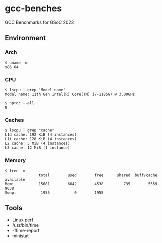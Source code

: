 # gcc-benches

GCC Benchmarks for GSoC 2023

## Environment

### Arch

```console
$ uname -m
x86_64
```

### CPU

```console
$ lscpu | grep 'Model name'
Model name: 11th Gen Intel(R) Core(TM) i7-1185G7 @ 3.00GHz

$ nproc --all
8
```

### Caches

```console
$ lscpu | grep "cache"
L1d cache: 192 KiB (4 instances)
L1i cache: 128 KiB (4 instances)
L2 cache: 5 MiB (4 instances)
L3 cache: 12 MiB (1 instance)
```

### Memory

```console
$ free -m
               total        used        free      shared  buff/cache   available
Mem:           15681        6642        4538         735        5559        9038
Swap:           1955           0        1955
```

## Tools

* Linux perf
* /usr/bin/time
* -ftime-report
* ministat
